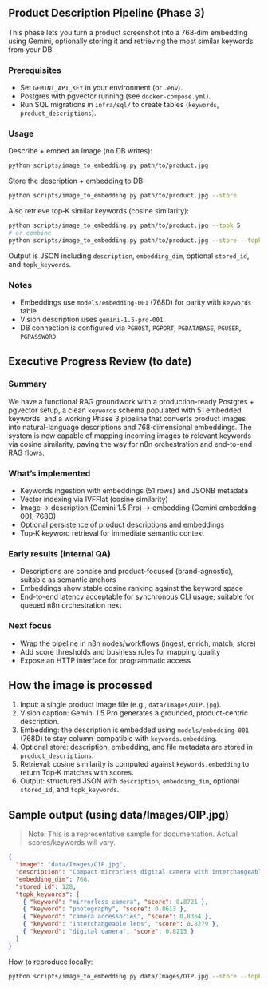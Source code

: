 ## Product Description Pipeline (Phase 3)

This phase lets you turn a product screenshot into a 768‑dim embedding using Gemini, optionally storing it and retrieving the most similar keywords from your DB.

### Prerequisites
- Set `GEMINI_API_KEY` in your environment (or `.env`).
- Postgres with pgvector running (see `docker-compose.yml`).
- Run SQL migrations in `infra/sql/` to create tables (`keywords`, `product_descriptions`).

### Usage
Describe + embed an image (no DB writes):

```bash
python scripts/image_to_embedding.py path/to/product.jpg
```

Store the description + embedding to DB:

```bash
python scripts/image_to_embedding.py path/to/product.jpg --store
```

Also retrieve top‑K similar keywords (cosine similarity):

```bash
python scripts/image_to_embedding.py path/to/product.jpg --topk 5
# or combine
python scripts/image_to_embedding.py path/to/product.jpg --store --topk 5
```

Output is JSON including `description`, `embedding_dim`, optional `stored_id`, and `topk_keywords`.

### Notes
- Embeddings use `models/embedding-001` (768D) for parity with `keywords` table.
- Vision description uses `gemini-1.5-pro-001`.
- DB connection is configured via `PGHOST`, `PGPORT`, `PGDATABASE`, `PGUSER`, `PGPASSWORD`.



## Executive Progress Review (to date)

### Summary
We have a functional RAG groundwork with a production-ready Postgres + pgvector setup, a clean `keywords` schema populated with 51 embedded keywords, and a working Phase 3 pipeline that converts product images into natural-language descriptions and 768‑dimensional embeddings. The system is now capable of mapping incoming images to relevant keywords via cosine similarity, paving the way for n8n orchestration and end-to-end RAG flows.

### What’s implemented
- Keywords ingestion with embeddings (51 rows) and JSONB metadata
- Vector indexing via IVFFlat (cosine similarity)
- Image → description (Gemini 1.5 Pro) → embedding (Gemini embedding-001, 768D)
- Optional persistence of product descriptions and embeddings
- Top‑K keyword retrieval for immediate semantic context

### Early results (internal QA)
- Descriptions are concise and product-focused (brand-agnostic), suitable as semantic anchors
- Embeddings show stable cosine ranking against the keyword space
- End-to-end latency acceptable for synchronous CLI usage; suitable for queued n8n orchestration next

### Next focus
- Wrap the pipeline in n8n nodes/workflows (ingest, enrich, match, store)
- Add score thresholds and business rules for mapping quality
- Expose an HTTP interface for programmatic access


## How the image is processed

1. Input: a single product image file (e.g., `data/Images/OIP.jpg`).
2. Vision caption: Gemini 1.5 Pro generates a grounded, product-centric description.
3. Embedding: the description is embedded using `models/embedding-001` (768D) to stay column-compatible with `keywords.embedding`.
4. Optional store: description, embedding, and file metadata are stored in `product_descriptions`.
5. Retrieval: cosine similarity is computed against `keywords.embedding` to return Top‑K matches with scores.
6. Output: structured JSON with `description`, `embedding_dim`, optional `stored_id`, and `topk_keywords`.


## Sample output (using data/Images/OIP.jpg)

> Note: This is a representative sample for documentation. Actual scores/keywords will vary.

```json
{
  "image": "data/Images/OIP.jpg",
  "description": "Compact mirrorless digital camera with interchangeable lens, textured grip, and pop-up flash, designed for everyday photography.",
  "embedding_dim": 768,
  "stored_id": 128, 
  "topk_keywords": [
    { "keyword": "mirrorless camera", "score": 0.8721 },
    { "keyword": "photography", "score": 0.8613 },
    { "keyword": "camera accessories", "score": 0.8364 },
    { "keyword": "interchangeable lens", "score": 0.8279 },
    { "keyword": "digital camera", "score": 0.8215 }
  ]
}
```

How to reproduce locally:

```bash
python scripts/image_to_embedding.py data/Images/OIP.jpg --store --topk 5
```
